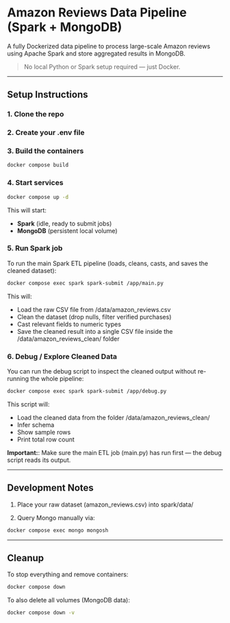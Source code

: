 # Amazon Reviews Data Pipeline (Spark + MongoDB)

A fully Dockerized data pipeline to process large-scale Amazon reviews using Apache Spark and store aggregated results in MongoDB.

>  No local Python or Spark setup required — just Docker.

---

## Setup Instructions

### 1. Clone the repo

### 2. Create your .env file

### 3. Build the containers

```bash
docker compose build
```

### 4. Start services

```bash
docker compose up -d
```

This will start:
- **Spark** (idle, ready to submit jobs)  
- **MongoDB** (persistent local volume)

### 5. Run Spark job

To run the main Spark ETL pipeline (loads, cleans, casts, and saves the cleaned dataset):
```bash
docker compose exec spark spark-submit /app/main.py
```

This will:
- Load the raw CSV file from /data/amazon_reviews.csv
- Clean the dataset (drop nulls, filter verified purchases)
- Cast relevant fields to numeric types
- Save the cleaned result into a single CSV file inside the /data/amazon_reviews_clean/ folder

### 6. Debug / Explore Cleaned Data

You can run the debug script to inspect the cleaned output without re-running the whole pipeline:
```bash
docker compose exec spark spark-submit /app/debug.py
```

This script will:
- Load the cleaned data from the folder /data/amazon_reviews_clean/
- Infer schema
- Show sample rows
- Print total row count

**Important:**: Make sure the main ETL job (main.py) has run first — the debug script reads its output.

--- 

## Development Notes

1. Place your raw dataset (amazon_reviews.csv) into spark/data/

2. Query Mongo manually via:

```bash 
docker compose exec mongo mongosh
```

---

## Cleanup

To stop everything and remove containers:

```bash
docker compose down
```

To also delete all volumes (MongoDB data):

```bash
docker compose down -v
```
